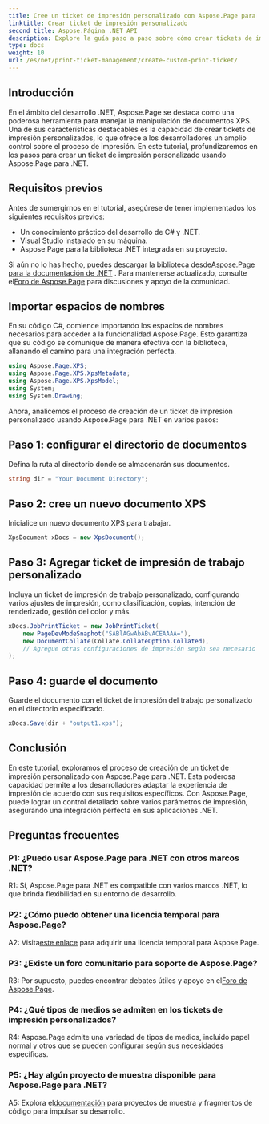 ```yaml
---
title: Cree un ticket de impresión personalizado con Aspose.Page para .NET
linktitle: Crear ticket de impresión personalizado
second_title: Aspose.Página .NET API
description: Explore la guía paso a paso sobre cómo crear tickets de impresión personalizados utilizando Aspose.Page para .NET. Adapte su experiencia de impresión con un control detallado.
type: docs
weight: 10
url: /es/net/print-ticket-management/create-custom-print-ticket/
---
```

## Introducción

En el ámbito del desarrollo .NET, Aspose.Page se destaca como una poderosa herramienta para manejar la manipulación de documentos XPS. Una de sus características destacables es la capacidad de crear tickets de impresión personalizados, lo que ofrece a los desarrolladores un amplio control sobre el proceso de impresión. En este tutorial, profundizaremos en los pasos para crear un ticket de impresión personalizado usando Aspose.Page para .NET.

## Requisitos previos

Antes de sumergirnos en el tutorial, asegúrese de tener implementados los siguientes requisitos previos:

- Un conocimiento práctico del desarrollo de C# y .NET.
- Visual Studio instalado en su máquina.
- Aspose.Page para la biblioteca .NET integrada en su proyecto.

 Si aún no lo has hecho, puedes descargar la biblioteca desde[Aspose.Page para la documentación de .NET](https://reference.aspose.com/page/net/) . Para mantenerse actualizado, consulte el[Foro de Aspose.Page](https://forum.aspose.com/c/page/39) para discusiones y apoyo de la comunidad.

## Importar espacios de nombres

En su código C#, comience importando los espacios de nombres necesarios para acceder a la funcionalidad Aspose.Page. Esto garantiza que su código se comunique de manera efectiva con la biblioteca, allanando el camino para una integración perfecta.

```csharp
using Aspose.Page.XPS;
using Aspose.Page.XPS.XpsMetadata;
using Aspose.Page.XPS.XpsModel;
using System;
using System.Drawing;
```

Ahora, analicemos el proceso de creación de un ticket de impresión personalizado usando Aspose.Page para .NET en varios pasos:

## Paso 1: configurar el directorio de documentos

Defina la ruta al directorio donde se almacenarán sus documentos.

```csharp
string dir = "Your Document Directory";
```

## Paso 2: cree un nuevo documento XPS

Inicialice un nuevo documento XPS para trabajar.

```csharp
XpsDocument xDocs = new XpsDocument();
```

## Paso 3: Agregar ticket de impresión de trabajo personalizado

Incluya un ticket de impresión de trabajo personalizado, configurando varios ajustes de impresión, como clasificación, copias, intención de renderizado, gestión del color y más.

```csharp
xDocs.JobPrintTicket = new JobPrintTicket(
    new PageDevModeSnaphot("SABlAGwAbABvACEAAAA="),
    new DocumentCollate(Collate.CollateOption.Collated),
    // Agregue otras configuraciones de impresión según sea necesario
);
```

## Paso 4: guarde el documento

Guarde el documento con el ticket de impresión del trabajo personalizado en el directorio especificado.

```csharp
xDocs.Save(dir + "output1.xps");
```

## Conclusión

En este tutorial, exploramos el proceso de creación de un ticket de impresión personalizado con Aspose.Page para .NET. Esta poderosa capacidad permite a los desarrolladores adaptar la experiencia de impresión de acuerdo con sus requisitos específicos. Con Aspose.Page, puede lograr un control detallado sobre varios parámetros de impresión, asegurando una integración perfecta en sus aplicaciones .NET.

## Preguntas frecuentes

### P1: ¿Puedo usar Aspose.Page para .NET con otros marcos .NET?

R1: Sí, Aspose.Page para .NET es compatible con varios marcos .NET, lo que brinda flexibilidad en su entorno de desarrollo.

### P2: ¿Cómo puedo obtener una licencia temporal para Aspose.Page?

 A2: Visita[este enlace](https://purchase.aspose.com/temporary-license/) para adquirir una licencia temporal para Aspose.Page.

### P3: ¿Existe un foro comunitario para soporte de Aspose.Page?

 R3: Por supuesto, puedes encontrar debates útiles y apoyo en el[Foro de Aspose.Page](https://forum.aspose.com/c/page/39).

### P4: ¿Qué tipos de medios se admiten en los tickets de impresión personalizados?

R4: Aspose.Page admite una variedad de tipos de medios, incluido papel normal y otros que se pueden configurar según sus necesidades específicas.

### P5: ¿Hay algún proyecto de muestra disponible para Aspose.Page para .NET?

 A5: Explora el[documentación](https://reference.aspose.com/page/net/) para proyectos de muestra y fragmentos de código para impulsar su desarrollo.